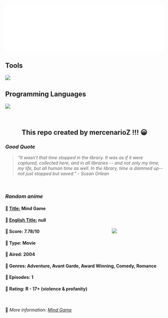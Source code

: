 
<img src="svg/nai.svg" />

<p>
  <h2>Tools</h2>
  <a href="https://skillicons.dev">
    <img src="https://skillicons.dev/icons?i=git,bash,vim,ubuntu,tensorflow,pytorch,docker,raspberrypi" />
  </a>

  <br />

  <h2>Programming Languages</h2>

  <a href="https://skillicons.dev">
    <img src="https://skillicons.dev/icons?i=python,c,cpp" />
  </a>
</p>

<br />

<h2 align="center">This repo created by mercenarioZ !!! 😀</h2>
<h3><i>Good Quote</i></h3>

<blockquote>
<i>
“It wasn't that time stopped in the library. It was as if it were captured, collected here, and in all libraries -- and not only my time, my life, but all human time as well. In the library, time is dammed up--not just stopped but saved.” - Susan Orlean
</i>
</blockquote>

<br />

<h3><i>Random anime</i></h3>

<h4>
  <strong>🥭 <u>Title:</u></strong> Mind Game
</h4>

<h4>🌿 <u>English Title:</u> null</h4>

<img align="right" width="165" src=https://cdn.myanimelist.net/images/anime/1861/112656.jpg />

<h4>🌱 Score: 7.78/10</h4>

<h4>🌲 Type: Movie</h4>

<h4>🌴 Aired: 2004</h4>

<h4>🌵 Genres: Adventure, Avant Garde, Award Winning, Comedy, Romance</h4>

<h4>🥑 Episodes: 1</h4>

<h4>🍏 Rating: R - 17+ (violence & profanity)</h4>

<br />

🍂 *More information: [Mind Game](https://myanimelist.net/anime/875/Mind_Game)*
    